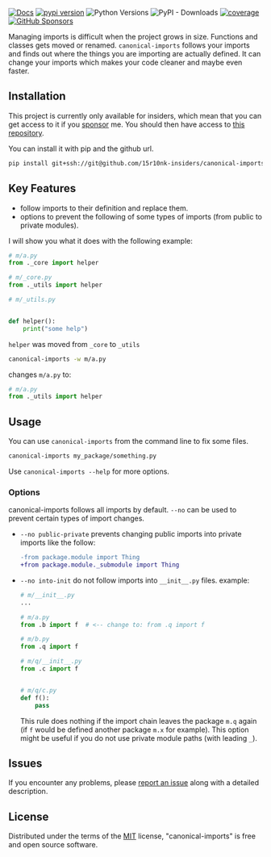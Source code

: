 <!-- -8<- [start:Header] -->


[![Docs](https://img.shields.io/badge/docs-mkdocs-green)](https://15r10nk.github.io/canonical-imports/)
[![pypi version](https://img.shields.io/pypi/v/canonical-imports.svg)](https://pypi.org/project/canonical-imports/)
![Python Versions](https://img.shields.io/pypi/pyversions/canonical-imports)
![PyPI - Downloads](https://img.shields.io/pypi/dw/canonical-imports)
[![coverage](https://img.shields.io/badge/coverage-100%25-blue)](https://15r10nk.github.io/canonical-imports/contributing/#coverage)
[![GitHub Sponsors](https://img.shields.io/github/sponsors/15r10nk)](https://github.com/sponsors/15r10nk)

<!-- -8<- [end:Header] -->

Managing imports is difficult when the project grows in size. Functions and classes gets moved or renamed.
`canonical-imports` follows your imports and finds out where the things you are importing are actually defined.
It can change your imports which makes your code cleaner and maybe even faster.

## Installation


This project is currently only available for insiders, which mean that you can get access to it if you [sponsor](https://github.com/sponsors/15r10nk) me.
You should then have access to [this repository](https://github.com/15r10nk-insiders/canonical-imports).

You can install it with pip and the github url.

``` bash
pip install git+ssh://git@github.com/15r10nk-insiders/canonical-imports.git@insider
```

## Key Features

- follow imports to their definition and replace them.
- options to prevent the following of some types of imports (from public to private modules).


I will show you what it does with the following example:

``` python
# m/a.py
from ._core import helper

# m/_core.py
from ._utils import helper

# m/_utils.py


def helper():
    print("some help")
```

`helper` was moved from `_core` to `_utils`

``` bash
canonical-imports -w m/a.py
```

changes `m/a.py` to:

``` python
# m/a.py
from ._utils import helper
```


## Usage

You can use `canonical-imports` from the command line to fix some files.

```bash
canonical-imports my_package/something.py
```

Use `canonical-imports --help` for more options.

### Options

canonical-imports follows all imports by default. `--no` can be used to prevent certain types of import changes.
- `--no public-private` prevents changing public imports into private imports like the follow:
    ``` diff
    -from package.module import Thing
    +from package.module._submodule import Thing
    ```
- `--no into-init` do not follow imports into `__init__.py` files.
    example:
    ``` python
    # m/__init__.py
    ...

    # m/a.py
    from .b import f  # <-- change to: from .q import f

    # m/b.py
    from .q import f

    # m/q/__init__.py
    from .c import f


    # m/q/c.py
    def f():
        pass
    ```
    This rule does nothing if the import chain leaves the package `m.q` again (if `f` would be defined another package `m.x` for example).
    This option might be useful if you do not use private module paths (with leading `_`).


<!-- -8<- [start:Feedback] -->
## Issues

If you encounter any problems, please [report an issue](https://github.com/15r10nk/canonical-imports/issues) along with a detailed description.
<!-- -8<- [end:Feedback] -->

## License

Distributed under the terms of the [MIT](http://opensource.org/licenses/MIT) license, "canonical-imports" is free and open source software.
